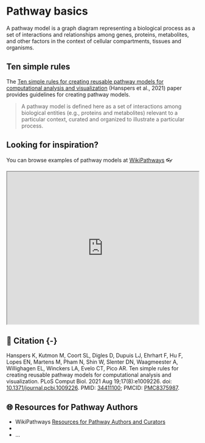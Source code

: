 


# Pathway basics

A pathway model is a graph diagram representing a biological process as a set of interactions and relationships among genes, proteins, metabolites, and other factors in the context of cellular compartments, tissues and organisms.

## Ten simple rules

The [Ten simple rules for creating reusable pathway models for computational analysis and visualization](https://journals.plos.org/ploscompbiol/article?id=10.1371/journal.pcbi.1009226) (Hanspers et al., 2021) paper provides guidelines for creating pathway models.    

> A pathway model is defined here as a set of interactions among biological entities (e.g., proteins and metabolites) relevant to a particular context, curated and organized to illustrate a particular process.

## Looking for inspiration? 

You can browse examples of pathway models at [WikiPathways]("https://www.wikipathways.org/index.php/Special:BrowsePathways") 👓 

<iframe src="https://www.wikipathways.org/index.php/Special:BrowsePathways" width="100%" height="400px" data-external="1"></iframe>

## 📝 Citation {-}

Hanspers K, Kutmon M, Coort SL, Digles D, Dupuis LJ, Ehrhart F, Hu F, Lopes EN, Martens M, Pham N, Shin W, Slenter DN, Waagmeester A, Willighagen EL, Winckers LA, Evelo CT, Pico AR. Ten simple rules for creating reusable pathway models for computational analysis and visualization. PLoS Comput Biol. 2021 Aug 19;17(8):e1009226. doi: [10.1371/journal.pcbi.1009226](https://journals.plos.org/ploscompbiol/article?id=10.1371/journal.pcbi.1009226). PMID: [34411100](https://pubmed.ncbi.nlm.nih.gov/34411100/); PMCID: [PMC8375987](https://www.ncbi.nlm.nih.gov/pmc/articles/PMC8375987/).

## 🌐 Resources for Pathway Authors

* WikiPathways [Resources for Pathway Authors and Curators](https://www.wikipathways.org/index.php/Help:Authors) 
* 
* ...
